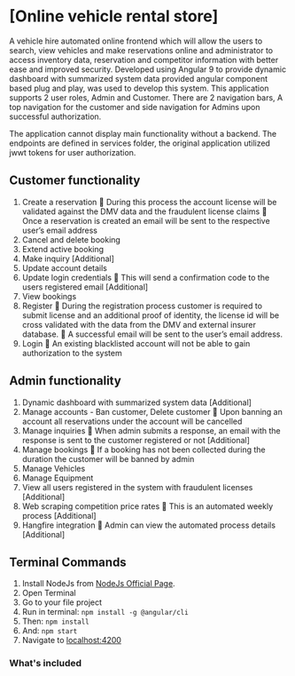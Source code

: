 # [Online vehicle rental store]

A vehicle hire automated online frontend which will allow the users to search, view vehicles and make reservations online and administrator to access inventory data, reservation and competitor information with better ease and improved security. Developed using Angular 9 to provide dynamic dashboard with summarized system data provided angular component based plug and play, was used to develop this system. This application supports 2 user roles, Admin and Customer. There are 2 navigation bars, A top navigation for the customer and side navigation for Admins upon successful authorization.

The application cannot display main functionality without a backend. The endpoints are defined in services folder, the original application utilized jwwt tokens for user authorization.

## Customer functionality

   1. Create a reservation
         During this process the account license will be validated against the DMV data and the fraudulent license claims
         Once a reservation is created an email will be sent to the respective user’s email address
   2. Cancel and delete booking
   3. Extend active booking
   4. Make inquiry [Additional]
   5. Update account details
   6. Update login credentials
         This will send a confirmation code to the users registered email [Additional]
   7. View bookings
   8. Register
         During the registration process customer is required to submit license and an additional proof of identity, the license id will be cross validated with the data from           the DMV and external insurer database.
         A successful email will be sent to the user’s email address.
   9. Login
         An existing blacklisted account will not be able to gain authorization to the system
        
## Admin functionality

   1. Dynamic dashboard with summarized system data [Additional]
   2. Manage accounts - Ban customer, Delete customer
         Upon banning an account all reservations under the account will be cancelled
   3. Manage inquiries
         When admin submits a response, an email with the response is sent to the customer registered or not [Additional]
   4. Manage bookings
         If a booking has not been collected during the duration the customer will be banned by admin
   5. Manage Vehicles
   6. Manage Equipment
   7. View all users registered in the system with fraudulent licenses [Additional]
   8. Web scraping competition price rates
         This is an automated weekly process [Additional]
   9. Hangfire integration
         Admin can view the automated process details [Additional]
## Terminal Commands

1. Install NodeJs from [NodeJs Official Page](https://nodejs.org/en).
2. Open Terminal
3. Go to your file project
4. Run in terminal: ```npm install -g @angular/cli```
5. Then: ```npm install```
6. And: ```npm start```
7. Navigate to [localhost:4200](localhost:4200)
### What's included

